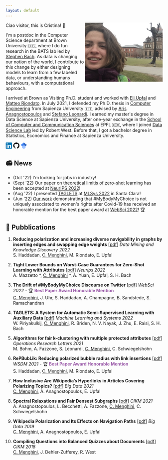 ```yaml
---
layout: default
---
```


Ciao visitor, this is Cristina! 👋
<img align='right' src="/images/photo_website.png" width="250">

I'm a postdoc in the Computer Science department at Brown University 🇺🇸, where I do fun research in the BATS lab led by [Stephen Bach](https://cs.brown.edu/people/sbach/). 
As data is changing our notion of the world, 
I contribute to this change by either designing models to learn from a few labeled data, or understanding humans behaviours, with a computational approach.  

I arrived at Brown as Visiting Ph.D. student and worked with [Eli Upfal](https://cs.brown.edu/people/eupfal/) and [Matteo Riondato](https://matteo.rionda.to/). In July 2021, I defended my Ph.D. thesis in [Computer Engineering](https://corsidilaurea.uniroma1.it/en/corso/2021/30430/home) from Sapienza University 🇮🇹, advised by [Aris Anagnostopoulos](http://aris.me/) and [Stefano Leonardi](https://sites.google.com/a/uniroma1.it/stefanoleonardi-eng/home).
I earned my master's degree in Data Science at Sapienza University, after one-year exchange in the [School of Computer and Communication Sciences](https://www.epfl.ch/schools/ic/) at EPFL 🇨🇭, where I joined [Data Science Lab](https://dlab.epfl.ch/) led by Robert West.
Before that, I got a bachelor degree in Statistics, Economics and Finance at Sapienza University.

<a href="https://www.linkedin.com/in/cristina-menghini-patk/" style="text-decoration:none">
  <img src="/images/LinkedIn_logo_initials.png" width="20">
</a>
<a href="https://github.com/CriMenghini" style="text-decoration:none">
  <img src="/images/GitHub-Mark-32px.png" width="20">
</a>
<a href="https://scholar.google.it/citations?user=TDk55OQAAAAJ&hl=it" style="text-decoration:none">
  <img src="/images/scholar_2.png" width="20">
</a>


## 📻 News 

* (Oct '22) I'm looking for jobs in industry!
* (Sept '22) Our paper on [theoretical limitis of zero-shot learning](https://arxiv.org/pdf/2205.13068.pdf) has been accepted at [NeurIPS 2022](https://nips.cc/)!
* (Aug '22) I presented [TAGLETS](https://github.com/BatsResearch/taglets) at [MLSys 2022](https://mlsys.org/Conferences/2022/Dates) in Santa Clara!
* (Jun '22) [Our work](https://arxiv.org/pdf/2205.04898.pdf) demonstrating that #MyBodyMyChoice is not uniquely associated to women's rights after Covid-19 has received an honorable mention for the best paper award at [WebSci 2022](https://websci22.webscience.org/)! 🏆

## 📝 Pubblications


1. **Reducing polarization and increasing diverse navigability in graphs by inserting edges and swapping edge weights** [[pdf](https://matteo.rionda.to/papers/HaddadanEtAl-RePBubLik-DMKD.pdf)]
_Data Mining and Knowledge Discovery 2022_      
S. Haddadan, <u>C. Menghini</u>, M. Riondato, E. Upfal


2.  **Tight Lower Bounds on Worst-Case Guarantees for Zero-Shot Learning with Attributes** [[pdf](https://arxiv.org/pdf/2205.13068.pdf)]
_Neurips 2022_  
A. Mazzetto *, <u>C. Menghini</u> *, A. Yuan, E. Upfal, S. H. Bach


3. **The Drift of #MyBodyMyChoice Discourse on Twitter** [[pdf](https://arxiv.org/pdf/2205.04898.pdf)]
_WebSci 2022_ - 🏆 <span style="color:rgba(109, 16, 130, 0.677)">**Best Paper Award Honorable Mention**</span>  
<u>C. Menghini</u>, J. Uhr, S. Haddadan, A. Champagne, B. Sandstede, S. Ramachandran


4. **TAGLETS: A System for Automatic Semi-Supervised Learning with Auxiliary Data** [[pdf](https://proceedings.mlsys.org/paper/2022/file/c0e190d8267e36708f955d7ab048990d-Paper.pdf)]
_Machine Learning and Systems 2022_  
W. Piriyakulkij, <u>C. Menghini</u>, R. Briden, N. V. Nayak, J. Zhu, E. Raisi, S. H. Bach

5. **Algorithms for fair k-clustering with multiple protected attributes** [[pdf](https://www.sciencedirect.com/science/article/abs/pii/S0167637721001309)]
_Operations Research Letters 2021_  
M. Bohm, A. Fazzone, S. Leonardi,  <u>C. Menghini</u>, C. Schwiegelshohn


6. **RePBubLik: Reducing polarized bubble radius with link insertions** [[pdf](https://dl.acm.org/doi/pdf/10.1145/3437963.3441825)]
_WSDM 2021_ - 🏆 <span style="color:rgba(109, 16, 130, 0.677)">**Best Paper Award Honorable Mention**</span>  
S. Haddadan, <u>C. Menghini</u>, M. Riondato, E. Upfal


7. **How Inclusive Are Wikipedia’s Hyperlinks in Articles Covering Polarizing Topics?** [[pdf](https://arxiv.org/pdf/2007.08197.pdf)] 
_Big Data 2021_  
<u>C. Menghini</u>, A. Anagnostopoulos, E. Upfal


8. **Spectral Relaxations and Fair Densest Subgraphs** [[pdf](https://dl.acm.org/doi/abs/10.1145/3340531.3412036)]
_CIKM 2021_  
A. Anagnostopoulos, L. Becchetti, A. Fazzone, <u>C. Menghini</u>, C. Schwiegelshohn


9. **Wikipedia Polarization and Its Effects on Navigation Paths** [[pdf](https://par.nsf.gov/servlets/purl/10183276)]
_Big Data 2019_  
<u>C. Menghini</u>, A. Anagnostopoulos, E. Upfal


10. **Compiling Questions into Balanced Quizzes about Documents** [[pdf](https://dlab.epfl.ch/people/west/pub/Menghini-Dehler-West_CIKM-18.pdf)]
_CIKM 2018_  
<u>C. Menghini</u>, J. Dehler-Zufferey, R. West

